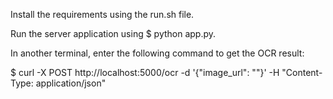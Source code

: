 Install the requirements using the run.sh file.

Run the server application using $ python app.py.

In another terminal, enter the following command to get the OCR result: 

   $ curl -X POST http://localhost:5000/ocr -d '{"image_url": "<your image file path>"}' -H "Content-Type: application/json"
